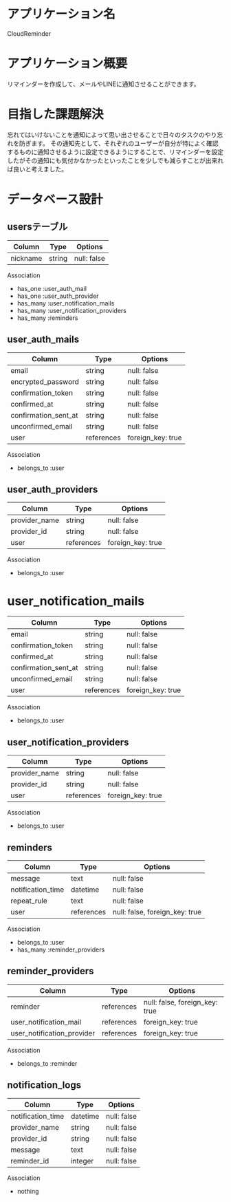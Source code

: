 # アプリケーション名

CloudReminder

# アプリケーション概要

リマインダーを作成して、メールやLINEに通知させることができます。

# 目指した課題解決

忘れてはいけないことを通知によって思い出させることで日々のタスクのやり忘れを防ぎます。
その通知先として、それぞれのユーザーが自分が特によく確認するものに通知させるように設定できるようにすることで、リマインダーを設定したがその通知にも気付かなかったといったことを少しでも減らすことが出来れば良いと考えました。

# データベース設計

## usersテーブル

| Column             | Type   | Options     |
| ------------------ | ------ | ----------- |
| nickname           | string | null: false |

Association
+ has_one :user_auth_mail
+ has_one :user_auth_provider
+ has_many :user_notification_mails
+ has_many :user_notification_providers
+ has_many :reminders

## user_auth_mails

| Column               | Type       | Options     |
| -------------------- | ---------- | ----------- |
| email                | string     | null: false |
| encrypted_password   | string     | null: false |
| confirmation_token   | string     | null: false |
| confirmed_at         | string     | null: false |
| confirmation_sent_at | string     | null: false |
| unconfirmed_email    | string     | null: false |
| user                 | references | foreign_key: true |

Association
+ belongs_to :user

## user_auth_providers

| Column               | Type       | Options     |
| -------------------- | ---------- | ----------- |
| provider_name        | string     | null: false |
| provider_id          | string     | null: false |
| user                 | references | foreign_key: true |

Association
+ belongs_to :user

# user_notification_mails

| Column               | Type       | Options     |
| -------------------- | ---------- | ----------- |
| email                | string     | null: false |
| confirmation_token   | string     | null: false |
| confirmed_at         | string     | null: false |
| confirmation_sent_at | string     | null: false |
| unconfirmed_email    | string     | null: false |
| user                 | references | foreign_key: true |

Association
+ belongs_to :user

## user_notification_providers

| Column               | Type       | Options     |
| -------------------- | ---------- | ----------- |
| provider_name        | string     | null: false |
| provider_id          | string     | null: false |
| user                 | references | foreign_key: true |

Association
+ belongs_to :user

## reminders

| Column                | Type       | Options     |
| --------------------- | ---------- | ----------- |
| message               | text       | null: false |
| notification_time     | datetime   | null: false |
| repeat_rule           | text       | null: false |
| user                  | references | null: false, foreign_key: true |

Association
+ belongs_to :user
+ has_many :reminder_providers

## reminder_providers

| Column                     | Type       | Options     |
| -------------------------- | ---------- | ----------- |
| reminder                   | references | null: false, foreign_key: true |
| user_notification_mail     | references | foreign_key: true |
| user_notification_provider | references | foreign_key: true |

Association
+ belongs_to :reminder

## notification_logs

| Column                     | Type       | Options     |
| -------------------------- | ---------- | ----------- |
| notification_time          | datetime   | null: false |
| provider_name              | string     | null: false |
| provider_id                | string     | null: false |
| message                    | text       | null: false |
| reminder_id                | integer    | null: false |

Association
+ nothing
